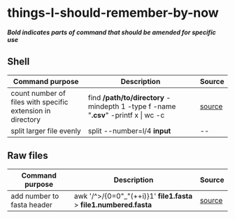 # things-I-should-remember-by-now


_**Bold indicates parts of command that should be amended for specific use**_

## Shell

| Command purpose | Description | Source |
| --- | --- | --- |
| count number of files with specific extension in directory | find **/path/to/directory** -mindepth 1 -type f -name "**.csv**" -printf x \| wc -c | [source](https://askubuntu.com/questions/454564/count-total-number-of-files-in-particular-directory-with-specific-extension)|
| split larger file evenly | split --number=l/4 **input** | -- |

## Raw files 
| Command purpose | Description | Source |
| --- | --- | --- |
| add number to fasta header | awk '/^>/{$0=$0"_"(++i)}1' **file1.fasta** > **file1.numbered.fasta** | [source](https://www.biostars.org/p/227046/)|

